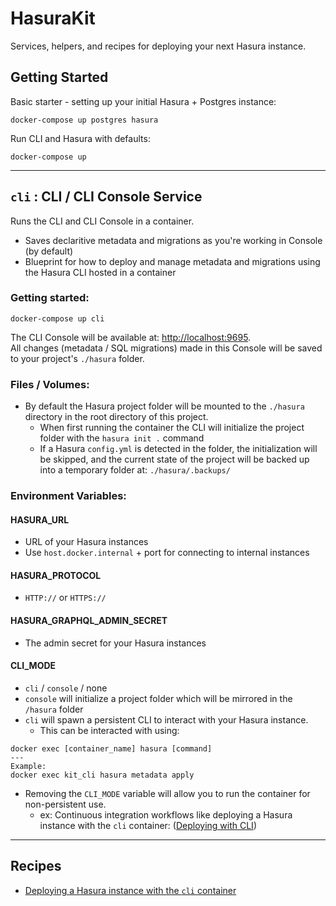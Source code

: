 # HasuraKit
Services, helpers, and recipes for deploying your next Hasura instance.

## Getting Started
Basic starter - setting up your initial Hasura + Postgres instance:
```
docker-compose up postgres hasura
```

Run CLI and Hasura with defaults:
```
docker-compose up
```

---

## `cli` : CLI / CLI Console Service
Runs the CLI and CLI Console in a container.
- Saves declaritive metadata and migrations as you're working in Console (by default)
- Blueprint for how to deploy and manage metadata and migrations using the Hasura CLI hosted in a container  

### Getting started:
```
docker-compose up cli
```
The CLI Console will be available at: [http://localhost:9695](http://localhost:9695). \
All changes (metadata / SQL migrations) made in this Console will be saved to your project's `./hasura` folder.

### Files / Volumes:

- By default the Hasura project folder will be mounted to the `./hasura` directory in the root directory of this project.
    - When first running the container the CLI will initialize the project folder with the `hasura init .` command
    - If a Hasura `config.yml` is detected in the folder, the initialization will be skipped, and the current state of the project will be backed up into a temporary folder at: `./hasura/.backups/`

### Environment Variables:

#### HASURA_URL
- URL of your Hasura instances
- Use `host.docker.internal` + port for connecting to internal instances

#### HASURA_PROTOCOL
- `HTTP://` or `HTTPS://`

#### HASURA_GRAPHQL_ADMIN_SECRET
- The admin secret for your Hasura instances

#### CLI_MODE
- `cli` / `console` / none
- `console` will initialize a project folder which will be mirrored in the `/hasura` folder
- `cli` will spawn a persistent CLI to interact with your Hasura instance.
    - This can be interacted with using:

```
docker exec [container_name] hasura [command]
---
Example:
docker exec kit_cli hasura metadata apply
```
- Removing the `CLI_MODE` variable will allow you to run the container for non-persistent use.
    - ex: Continuous integration workflows like deploying a Hasura instance with the `cli` container: ([Deploying with CLI](./recipes/cli-deploy))

---

## Recipes
- [Deploying a Hasura instance with the `cli` container](./recipes/cli-deploy)
